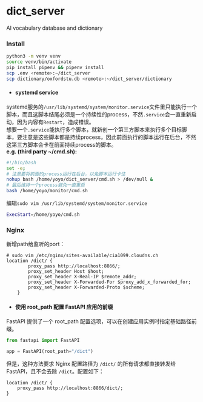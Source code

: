 # dict_server
AI vocabulary database and dictionary


### Install
```sh
python3 -m venv venv
source venv/bin/activate
pip install pipenv && pipenv install
scp .env <remote>:~/dict_server
scp dictionary/oxfordstu.db <remote>:~/dict_server/dictionary
```
* #### systemd service
systemd服务的`/usr/lib/systemd/system/monitor.service`文件里只能执行一个脚本，而且这脚本结尾必须是一个持续性的process，不然`.service`会一直重新启动，因为内容有`Restart`，造成错误。\
想要一个`.service`能执行多个脚本，就新创一个第三方脚本来执行多个目标脚本，要注意是这些脚本都是持续process，因此前面执行的脚本运行在后台，不然这第三方脚本会卡在前面持续process的脚本。\
__e.g. (third party ~/cmd.sh):__
```sh
#!/bin/bash
set -e;
# 注意要将前面的process运行在后台，以免脚本运行卡住
nohup bash /home/yoyo/dict_server/cmd.sh > /dev/null &
# 最后维持一个process避免一直重启
bash /home/yoyo/monitor/cmd.sh
```
编辑`sudo vim /usr/lib/systemd/system/monitor.service`
```sh
ExecStart=/home/yoyo/cmd.sh
```
### Nginx
新增path给监听的port：
```config
# sudo vim /etc/nginx/sites-available/cia1099.cloudns.ch
location /dict/ {
        proxy_pass http://localhost:8866/;
        proxy_set_header Host $host;
        proxy_set_header X-Real-IP $remote_addr;
        proxy_set_header X-Forwarded-For $proxy_add_x_forwarded_for;
        proxy_set_header X-Forwarded-Proto $scheme;
    }
```
* #### 使用 root_path 配置 FastAPI 应用的前缀
FastAPI 提供了一个 root_path 配置选项，可以在创建应用实例时指定基础路径前缀。
```py
from fastapi import FastAPI

app = FastAPI(root_path="/dict")
```
但是，这种方法要求 Nginx 配置路径为 `/dict/` 的所有请求都直接转发给 FastAPI，且不会去除 `/dict`。配置如下：
```config
location /dict/ {
    proxy_pass http://localhost:8866/dict/;
}
```